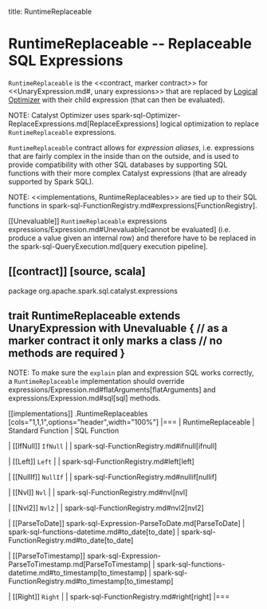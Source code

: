 title: RuntimeReplaceable

# RuntimeReplaceable -- Replaceable SQL Expressions

`RuntimeReplaceable` is the <<contract, marker contract>> for <<UnaryExpression.md#, unary expressions>> that are replaced by [Logical Optimizer](../Optimizer.md#ReplaceExpressions) with their child expression (that can then be evaluated).

NOTE: Catalyst Optimizer uses spark-sql-Optimizer-ReplaceExpressions.md[ReplaceExpressions] logical optimization to replace `RuntimeReplaceable` expressions.

`RuntimeReplaceable` contract allows for *expression aliases*, i.e. expressions that are fairly complex in the inside than on the outside, and is used to provide compatibility with other SQL databases by supporting SQL functions with their more complex Catalyst expressions (that are already supported by Spark SQL).

NOTE: <<implementations, RuntimeReplaceables>> are tied up to their SQL functions in spark-sql-FunctionRegistry.md#expressions[FunctionRegistry].

[[Unevaluable]]
`RuntimeReplaceable` expressions expressions/Expression.md#Unevaluable[cannot be evaluated] (i.e. produce a value given an internal row) and therefore have to be replaced in the spark-sql-QueryExecution.md[query execution pipeline].

[[contract]]
[source, scala]
----
package org.apache.spark.sql.catalyst.expressions

trait RuntimeReplaceable extends UnaryExpression with Unevaluable {
  // as a marker contract it only marks a class
  // no methods are required
}
----

NOTE: To make sure the `explain` plan and expression SQL works correctly, a `RuntimeReplaceable` implementation should override expressions/Expression.md#flatArguments[flatArguments] and expressions/Expression.md#sql[sql] methods.

[[implementations]]
.RuntimeReplaceables
[cols="1,1,1",options="header",width="100%"]
|===
| RuntimeReplaceable
| Standard Function
| SQL Function

| [[IfNull]] `IfNull`
|
| spark-sql-FunctionRegistry.md#ifnull[ifnull]

| [[Left]] `Left`
|
| spark-sql-FunctionRegistry.md#left[left]

| [[NullIf]] `NullIf`
|
| spark-sql-FunctionRegistry.md#nullif[nullif]

| [[Nvl]] `Nvl`
|
| spark-sql-FunctionRegistry.md#nvl[nvl]

| [[Nvl2]] `Nvl2`
|
| spark-sql-FunctionRegistry.md#nvl2[nvl2]

| [[ParseToDate]] spark-sql-Expression-ParseToDate.md[ParseToDate]
| spark-sql-functions-datetime.md#to_date[to_date]
| spark-sql-FunctionRegistry.md#to_date[to_date]

| [[ParseToTimestamp]] spark-sql-Expression-ParseToTimestamp.md[ParseToTimestamp]
| spark-sql-functions-datetime.md#to_timestamp[to_timestamp]
| spark-sql-FunctionRegistry.md#to_timestamp[to_timestamp]

| [[Right]] `Right`
|
| spark-sql-FunctionRegistry.md#right[right]
|===
